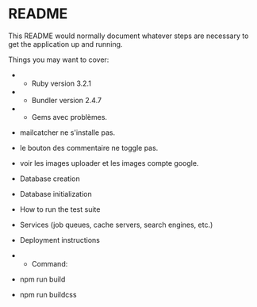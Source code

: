 # README

This README would normally document whatever steps are necessary to get the
application up and running.

Things you may want to cover:

-   -   Ruby version 3.2.1
-   -   Bundler version 2.4.7

-   -   Gems avec problèmes.

*   mailcatcher ne s'installe pas.

*   le bouton des commentaire ne toggle pas.
*   voir les images uploader et les images compte google.

<!-- -   Configuration -->

-   Database creation

-   Database initialization

-   How to run the test suite

-   Services (job queues, cache servers, search engines, etc.)

-   Deployment instructions

-   -   Command:
-   npm run build
-   npm run buildcss
